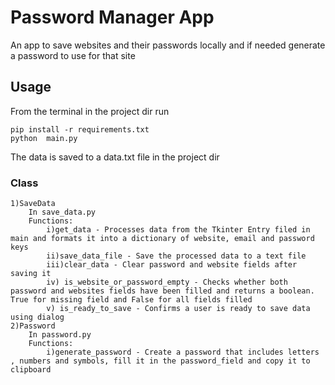 # Password Manager App #

An app to save websites and their passwords locally and if needed generate a password to use for that site

## Usage ##

From the terminal in the project dir run

    pip install -r requirements.txt
    python  main.py

The data is saved to a data.txt file in the project dir

### Class ###

    1)SaveData
        In save_data.py
        Functions:
            i)get_data - Processes data from the Tkinter Entry filed in main and formats it into a dictionary of website, email and password keys
            ii)save_data_file - Save the processed data to a text file
            iii)clear_data - Clear password and website fields after saving it
            iv) is_website_or_password_empty - Checks whether both password and websites fields have been filled and returns a boolean. True for missing field and False for all fields filled
            v) is_ready_to_save - Confirms a user is ready to save data using dialog
    2)Password
        In password.py
        Functions:
            i)generate_password - Create a password that includes letters , numbers and symbols, fill it in the password_field and copy it to clipboard
